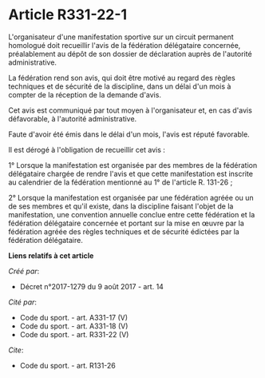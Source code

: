 # Article R331-22-1

L'organisateur d'une manifestation sportive sur un circuit permanent homologué doit recueillir l'avis de la fédération
délégataire concernée, préalablement au dépôt de son dossier de déclaration auprès de l'autorité administrative.

La fédération rend son avis, qui doit être motivé au regard des règles techniques et de sécurité de la discipline, dans un
délai d'un mois à compter de la réception de la demande d'avis.

Cet avis est communiqué par tout moyen à l'organisateur et, en cas d'avis défavorable, à l'autorité administrative.

Faute d'avoir été émis dans le délai d'un mois, l'avis est réputé favorable.

Il est dérogé à l'obligation de recueillir cet avis :

1° Lorsque la manifestation est organisée par des membres de la fédération délégataire chargée de rendre l'avis et que cette
manifestation est inscrite au calendrier de la fédération mentionné au 1° de l'article R. 131-26 ;

2° Lorsque la manifestation est organisée par une fédération agréée ou un de ses membres et qu'il existe, dans la discipline
faisant l'objet de la manifestation, une convention annuelle conclue entre cette fédération et la fédération délégataire
concernée et portant sur la mise en œuvre par la fédération agréée des règles techniques et de sécurité édictées par la
fédération délégataire.

**Liens relatifs à cet article**

_Créé par_:

  - Décret n°2017-1279 du 9 août 2017 - art. 14

_Cité par_:

  - Code du sport. - art. A331-17 (V)
  - Code du sport. - art. A331-18 (V)
  - Code du sport. - art. R331-22 (V)

_Cite_:

  - Code du sport. - art. R131-26

